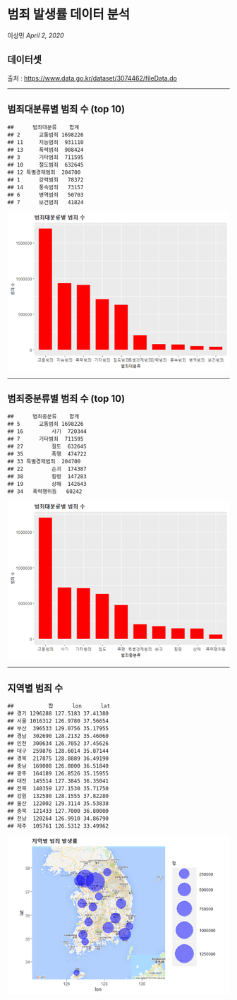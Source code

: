 범죄 발생률 데이터 분석
================
이상민
*April 2, 2020*

## 데이터셋

출처 : <https://www.data.go.kr/dataset/3074462/fileData.do>

-----

## 범죄대분류별 범죄 수 (top 10)

    ##      범죄대분류    합계
    ## 2      교통범죄 1698226
    ## 11     지능범죄  931110
    ## 13     폭력범죄  908424
    ## 3      기타범죄  711595
    ## 10     절도범죄  632645
    ## 12 특별경제범죄  204700
    ## 1      강력범죄   78372
    ## 14     풍속범죄   73157
    ## 6      병역범죄   50703
    ## 7      보건범죄   41824

![](crime_rate_files/figure-gfm/unnamed-chunk-2-1.png)<!-- -->

-----

## 범죄중분류별 범죄 수 (top 10)

    ##      범죄중분류    합계
    ## 5      교통범죄 1698226
    ## 16         사기  720344
    ## 7      기타범죄  711595
    ## 27         절도  632645
    ## 35         폭행  474722
    ## 33 특별경제범죄  204700
    ## 22         손괴  174387
    ## 38         횡령  147283
    ## 19         상해  142643
    ## 34   폭력행위등   60242

![](crime_rate_files/figure-gfm/unnamed-chunk-3-1.png)<!-- -->

-----

## 지역별 범죄 수

    ##           합      lon      lat
    ## 경기 1296288 127.5183 37.41380
    ## 서울 1016312 126.9780 37.56654
    ## 부산  396533 129.0756 35.17955
    ## 경남  302690 128.2132 35.46060
    ## 인천  300634 126.7052 37.45626
    ## 대구  259876 128.6014 35.87144
    ## 경북  217875 128.8889 36.49190
    ## 충남  169008 126.8000 36.51840
    ## 광주  164189 126.8526 35.15955
    ## 대전  145514 127.3845 36.35041
    ## 전북  140359 127.1530 35.71750
    ## 강원  132580 128.1555 37.82280
    ## 울산  122002 129.3114 35.53838
    ## 충북  121433 127.7000 36.80000
    ## 전남  120264 126.9910 34.86790
    ## 제주  105761 126.5312 33.49962

![](crime_rate_files/figure-gfm/unnamed-chunk-5-1.png)<!-- -->
